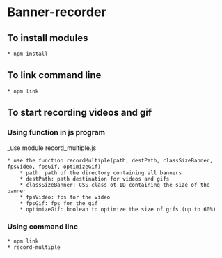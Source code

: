 Banner-recorder
===============

## To install modules

	* npm install

## To link command line

	* npm link

## To start recording videos and gif

### Using **function** in js program 

_use module record_multiple.js

	* use the function recordMultiple(path, destPath, classSizeBanner, fpsVideo, fpsGif, optimizeGif)
		* path: path of the directory containing all banners
		* destPath: path destination for videos and gifs
		* classSizeBanner: CSS class ot ID containing the size of the banner
		* fpsVideo: fps for the video
		* fpsGif: fps for the gif
		* optimizeGif: boolean to optimize the size of gifs (up to 60%)

### Using **command** line

	* npm link
	* record-multiple 
